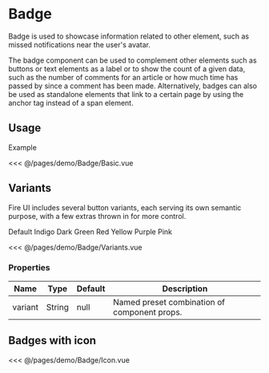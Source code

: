 <script setup>
import ContainerFlexGap from '../../.vitepress/components/ContainerFlexGap.vue'
import BadgeIcon from './demo/Badge/Icon.vue'
</script>

# Badge

Badge is used to showcase information related to other element, such as missed notifications near the user's avatar.

The badge component can be used to complement other elements such as buttons or text elements as a label or to show the count of a given data, such as the number of comments for an article or how much time has passed by since a comment has been made. Alternatively, badges can also be used as standalone elements that link to a certain page by using the anchor tag instead of a span element.

## Usage

<DemoContainer>
  <Badge variant="default">Example</Badge>
</DemoContainer>

<<< @/pages/demo/Badge/Basic.vue

## Variants

Fire UI includes several button variants, each serving its own semantic purpose, with a few extras thrown in for more control.

<ContainerFlexGap>
  <Badge variant="default">Default</Badge>
  <Badge variant="indigo">Indigo</Badge>
  <Badge variant="dark">Dark</Badge>
  <Badge variant="green">Green</Badge>
  <Badge variant="red">Red</Badge>
  <Badge variant="yellow">Yellow</Badge>
  <Badge variant="purple">Purple</Badge>
  <Badge variant="pink">Pink</Badge>
</ContainerFlexGap>

<<< @/pages/demo/Badge/Variants.vue

### Properties

| Name            | Type     | Default  | Description     |
| -----------     | -------- | -------- | --------------- |
| variant | String | null | Named preset combination of component props. |

## Badges with icon

<ContainerFlexGap>
  <BadgeIcon/>
</ContainerFlexGap>

<<< @/pages/demo/Badge/Icon.vue